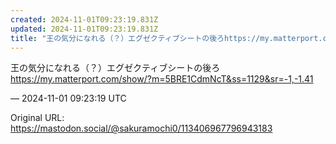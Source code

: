 ```yaml
---
created: 2024-11-01T09:23:19.831Z
updated: 2024-11-01T09:23:19.831Z
title: "王の気分になれる（？）エグゼクティブシートの後ろhttps://my.matterport.com/show/?m=5BRE1CdmNcT&amp;ss=112[...]"
---
```


<p>王の気分になれる（？）エグゼクティブシートの後ろ<br /><a href="https://my.matterport.com/show/?m=5BRE1CdmNcT&amp;ss=1129&amp;sr=-1,-1.41" target="_blank" rel="nofollow noopener noreferrer" translate="no"><span class="invisible">https://</span><span class="ellipsis">my.matterport.com/show/?m=5BRE</span><span class="invisible">1CdmNcT&amp;ss=1129&amp;sr=-1,-1.41</span></a></p>

&mdash; 2024-11-01 09:23:19 UTC

Original URL: https://mastodon.social/@sakuramochi0/113406967796943183
